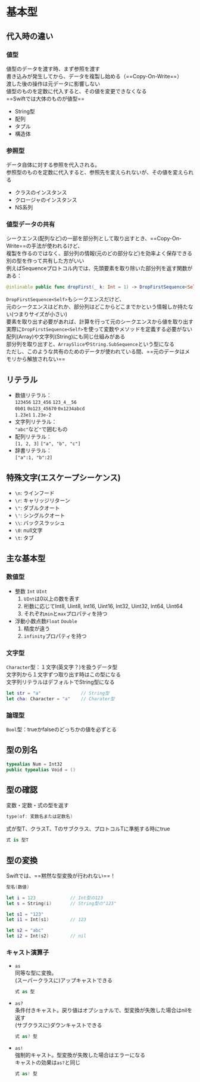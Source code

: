 # 基本型

## 代入時の違い

### 値型

値型のデータを渡す時、まず参照を渡す  
書き込みが発生してから、データを複製し始める（==Copy-On-Write==）  
渡した後の操作は元データに影響しない  
値型のものを定数に代入すると、その値を変更できなくなる  
==Swiftでは大体のものが値型==

- String型
- 配列
- タプル
- 構造体

### 参照型

データ自体に対する参照を代入される。  
参照型のものを定数に代入すると、参照先を変えられないが、その値を変えられる

- クラスのインスタンス
- クロージャのインスタンス
- NS系列

### 値型データの共有

シークエンス(配列など)の一部を部分列として取り出すとき、==Copy-On-Write==の手法が使われるけど、  
複製を作るのではなく、部分列の情報(元のどの部分など)を効率よく保存できる別の型を作って共有した方がいい  
例えばSequenceプロトコル内では、先頭要素を取り除いた部分列を返す関数がある：

```swift
@inlinable public func dropFirst(_ k: Int = 1) -> DropFirstSequence<Self>
```

`DropFirstSequence<Self>`もシークエンスだけど、  
元のシークエンスはどれか、部分列はどこからどこまでかという情報しか持たない(つまりサイズが小さい)  
要素を取り出す必要があれば、計算を行って元のシークエンスから値を取り出す  
実際に`DropFirstSequence<Self>`を使って変数やメソッドを定義する必要がない  
配列(Array)や文字列(String)にも同じ仕組みがある  
部分列を取り出すと、`ArraySlice`や`String.SubSequence`という型になる  
ただし、このような共有のためのデータが使われている間、==元のデータはメモリから解放されない==

## リテラル

- 数値リテラル：  
  `123456` `123_456` `123_4__56`  
  `0b01` `0o123_45670` `0x1234abcd`  
  `1.23e1` `1.23e-2`
- 文字列リテラル：  
  `"abc"`など`"`で囲むもの
- 配列リテラル：  
  `[1, 2, 3]` `["a", "b", "c"]`
- 辞書リテラル：  
  `["a":1, "b":2]`

## 特殊文字(エスケープシーケンス)

- `\n`: ラインフード
- `\r`: キャリッジリターン
- `\"`: ダブルクオート
- `\'`: シングルクオート
- `\\`: バックスラッシュ
- `\0`: null文字
- `\t`: タブ

## 主な基本型

### 数値型

- 整数  `Int` `UInt`
  1. `UInt`は0以上の数を表す
  2. 桁数に応じてInt8, Uint8, Int16, Uint16, Int32, Uint32, Int64, Uint64
  3. それぞれ`min`と`max`プロパティを持つ
- 浮動小数点数`Float` `Double`
  1. 精度が違う
  2. `infinity`プロパティを持つ

### 文字型

`Character`型：１文字(英文字？)を扱うデータ型  
文字列から１文字ずつ取り出す時はこの型になる  
文字列リテラルはデフォルトでString型になる

```swift
let str = "a"               // String型
let cha: Character = "a"    // Charater型
```

### 論理型

`Bool`型：trueかfalseのどっちかの値を必ずとる

## 型の別名

```swift
typealias Num = Int32
public typealias Void = ()
```

## 型の確認

変数・定数・式の型を返す

```swift
type(of: 変数名または定数名)
```

式が型T、クラスT、Tのサブクラス、プロトコルTに準拠する時にtrue

```swift
式 is 型T
```

## 型の変換

Swiftでは、==黙然な型変換が行われない==！

```swift
型名(数値)

let i = 123             // Int型の123
let s = String(i)       // String型の"123"

let s1 = "123"
let i1 = Int(s1)        // 123

let s2 = "abc"
let i2 = Int(s2)        // nil
```

### キャスト演算子

- `as`  
  同等な型に変換。  
  (スーパークラスに)アップキャストできる

    ```swift
    式 as 型
    ```

- `as?`  
  条件付きキャスト。戻り値はオプショナルで、型変換が失敗した場合はnilを返す  
  (サブクラスに)ダウンキャストできる

    ```swift
    式 as? 型
    ```

- `as!`  
  強制的キャスト。型変換が失敗した場合はエラーになる  
  キャストの効果は`as?`と同じ

    ```swift
    式 as! 型
    ```
